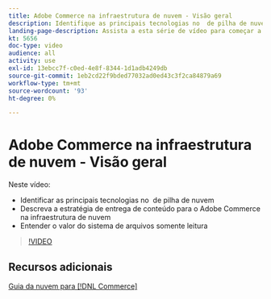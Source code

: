 ```yaml
---
title: Adobe Commerce na infraestrutura de nuvem - Visão geral
description: Identifique as principais tecnologias no ​ de pilha de nuvem. Descreva a estratégia de entrega de conteúdo para o Adobe Commerce. Entenda o valor do sistema de arquivos somente leitura.
landing-page-description: Assista a esta série de vídeo para começar a usar a infraestrutura de nuvem usada para implantar e gerenciar o Adobe Commerce.
kt: 5656
doc-type: video
audience: all
activity: use
exl-id: 13ebcc7f-c0ed-4e8f-8344-1d1adb4249db
source-git-commit: 1eb2cd22f9bded77032ad0ed43c3f2ca84879a69
workflow-type: tm+mt
source-wordcount: '93'
ht-degree: 0%

---
```


# Adobe Commerce na infraestrutura de nuvem - Visão geral

Neste vídeo:

- Identificar as principais tecnologias no &#x200B; de pilha de nuvem
- Descreva a estratégia de entrega de conteúdo para o Adobe Commerce na infraestrutura de nuvem
- Entender o valor do sistema de arquivos somente leitura

>[!VIDEO](https://video.tv.adobe.com/v/35298?quality=12&learn=on)

## Recursos adicionais

[Guia da nuvem para [!DNL Commerce]](https://devdocs.magento.com/cloud/bk-cloud.html)
